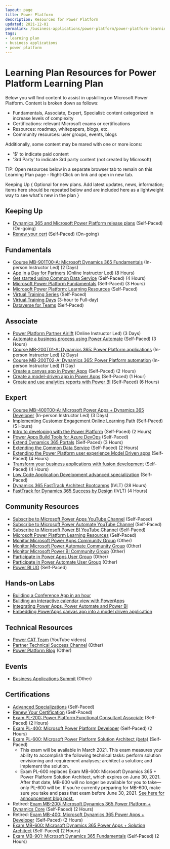 ```yaml
---
layout: page
title: Power Platform
description: Resources for Power Platform
updated: 2021-12-01
permalink: /business-applications/power-platform/power-platform-learning-plan
tags:
- learning plan
- business applications
- power platform
---
```


# Learning Plan Resources for Power Platform Learning Plan

Below you will find content to assist in upskilling on Microsoft Power Platform. Content is broken down as follows:

* Fundamentals, Associate, Expert, Specialist: content categorized in increase levels of complexity
* Certifications: relevant Microsoft exams or certifications
* Resources: roadmap, whitepapers, blogs, etc.
* Community resources: user groups, events, blogs

Additionally, some content may be mared with one or more icons:

* '$' to indicate paid content
* '3rd Party' to indicate 3rd party content (not created by Microsoft)

TIP:  Open resources below in a separate browser tab to remain on this Learning Plan page - Right-Click on link and open in new tab.

Keeping Up
{ Optional for new plans. Add latest updates, news, information; items here should be repeated below and are included here as a lightweight way to see what's new in the plan }

## Keeping Up

* [Dynamics 365 and Microsoft Power Platform release plans](https://docs.microsoft.com/en-us/dynamics365/release-plans/) (Self-Paced) (On-going)
* [Renew your cert](https://techcommunity.microsoft.com/t5/microsoft-learn-blog/is-your-certification-expiring-soon-renew-it-for-free-today/ba-p/2150405) (Self-Paced) (On-going)

## Fundamentals

* [Course MB-901T00-A: Microsoft Dynamics 365 Fundamentals](https://docs.microsoft.com/en-us/learn/certifications/courses/mb-901t00) (In-person Instructor Led) (2 Days)
* [App in a Day for Partners](https://aka.ms/AIADEvent) (Online Instructor Led) (8 Hours)
* [Get started using Common Data Service](https://docs.microsoft.com/en-us/learn/paths/get-started-cds/) (Self-Paced) (4 Hours)
* [Microsoft Power Platform Fundamentals](https://docs.microsoft.com/en-us/learn/paths/power-plat-fundamentals/) (Self-Paced) (3 Hours)
* [Microsoft Power Platform: Learning Resources](https://powerapps.microsoft.com/en-us/blog/microsoft-powerapps-learning-resources) (Self-Paced)
* [Virtual Training Series](https://partner.microsoft.com/en-US/training/virtual-training-series#/?products=bus-apps) (Self-Paced)
* [Virtual Training Days](https://mvtd.events.microsoft.com/?powerplatformevent=allpowerplatform) (3-hour to Full-day)
* [Dataverse for Teams](https://github.com/microsoft/PartnerResources/blob/main/LearningPlanResources/Modern%20Workplace%20%2B%20Security/Microsoft%20Teams/Dataverse%20For%20Teams.md) (Self-Paced)

## Associate

* [Power Platform Partner Airlift](https://www.microsoftevents.com/profile/web/index.cfm?PKwebID=0x1196222abcd) (Online Instructor Led) (3 Days)
* [Automate a business process using Power Automate](https://docs.microsoft.com/en-us/learn/paths/automate-process-power-automate/) (Self-Paced) (3 Hours)
* [Course MB-200T01-A: Dynamics 365: Power Platform applications](https://docs.microsoft.com/en-us/learn/certifications/courses/mb-200t01) (In-person Instructor Led) (2 Days)
* [Course MB-200T02-A: Dynamics 365: Power Platform automation](https://docs.microsoft.com/en-us/learn/certifications/courses/mb-200t02) (In-person Instructor Led) (1 Day)
* [Create a canvas app in Power Apps](https://docs.microsoft.com/en-us/learn/paths/create-powerapps/) (Self-Paced) (2 Hours)
* [Create a model-driven app in Power Apps](https://docs.microsoft.com/en-us/learn/paths/create-app-models-business-processes/) (Self-Paced) (1 Hour)
* [Create and use analytics reports with Power BI](https://docs.microsoft.com/en-us/learn/paths/create-use-analytics-reports-power-bi/) (Self-Paced) (6 Hours)

## Expert

* [Course MB-400T00-A: Microsoft Power Apps + Dynamics 365 Developer](https://docs.microsoft.com/en-us/learn/certifications/courses/mb-400t00) (In-person Instructor Led) (3 Days)
* [Implementing Customer Engagement Online Learning Path](https://docs.microsoft.com/en-us/learn/paths/implementing-customer-engagement-apps/) (Self-Paced) (5 Hours)
* [Intro to developing with the Power Platform](https://docs.microsoft.com/en-us/learn/paths/intro-developing-power-platform/) (Self-Paced) (2 Hours)
* [Power Apps Build Tools for Azure DevOps](https://devblogs.microsoft.com/premier-developer/power-apps-build-tools-for-azure-devops/) (Self-Paced)
* [Extend Dynamics 365 Portals](https://docs.microsoft.com/en-us/learn/paths/extend-dynamics-365-portals/) (Self-Paced) (3 Hours)
* [Extending the Common Data Service](https://docs.microsoft.com/en-us/learn/paths/extend-power-platform-common-data-service/) (Self-Paced) (2 Hours)
* [Extending the Power Platform user experience Model Driven apps](https://docs.microsoft.com/en-us/learn/paths/extend-power-platform-model-driven-app/) (Self-Paced) (4 Hours)
* [Transform your business applications with fusion development](https://docs.microsoft.com/en-us/learn/paths/transform-business-applications-with-fusion-development/?WT.mc_id=dotnet-28653-masoucou) (Self-Paced) (4 Hours)
* [Low Code Application Development advanced specialization](https://partner.microsoft.com/en-us/training/assets/collection/low-code-application-development-advanced-specialization#/) (Self-Paced)
* [Dynamics 365 FastTrack Architect Bootcamps](https://aka.ms/d365ftabootcamp) (IVLT) (28 Hours)
* [FastTrack for Dynamics 365 Success by Design](https://aka.ms/d365FasTrackSbDTraining) (IVLT) (4 Hours)

## Community Resources

* [Subscribe to Microsoft Power Apps YouTube Channel](https://www.youtube.com/channel/UCGfWR2ekfRFckLjev6eQYLg) (Self-Paced)
* [Subscribe to Microsoft Power Automate YouTube Channel](https://www.youtube.com/channel/UCG98S4lL7nwlN8dxSF322bA) (Self-Paced)
* [Subscribe to Microsoft Power BI YouTube Channel](https://www.youtube.com/channel/UCy--PYvwBwAeuYaR8JLmrfg) (Self-Paced)
* [Microsoft Power Platform Learning Resources](https://powerapps.microsoft.com/en-us/blog/microsoft-powerapps-learning-resources/) (Self-Paced)
* [Monitor Microsoft Power Apps Community Group](https://powerusers.microsoft.com/t5/Power-Apps-Community/ct-p/PowerApps1) (Other)
* [Monitor Microsoft Power Automate Community Group](https://powerusers.microsoft.com/t5/Microsoft-Power-Automate/ct-p/MPACommunity) (Other)
* [Monitor Microsoft Power BI Community Group](https://community.powerbi.com/t5/Forums/ct-p/PBI_Comm_Forums) (Other)
* [Participate in Power Apps User Group](https://www.powerappsug.com/home) (Other)
* [Participate in Power Automate User Group](https://www.automateug.com/home) (Other)
* [Power BI UG](https://www.pbiusergroup.com/home) (Self-Paced)

## Hands-on Labs

* [Building a Conference App in an hour](https://powerapps.microsoft.com/en-us/blog/hands-on-lab-building-a-conference-app-in-60-min/)
* [Building an interactive calendar view with PowerApps](https://docs.microsoft.com/en-us/archive/blogs/davidni/building-an-interactive-calendar-view-with-powerapps)
* [Integrating Power Apps, Power Automate and Power BI](https://powerusers.microsoft.com/t5/News-Announcements/Integrating-PowerApps-Power-BI-and-Flow-to-create-realtime/ba-p/297146)
* [Embedding PowerApps canvas app into a model driven application](https://powerusers.microsoft.com/t5/News-Announcements/Adv-Hands-On-Lab-4-Embedding-PowerApps-canvas-app-into-a-model/ba-p/345797)

## Technical Resources

* [Power CAT Team](https://www.youtube.com/playlist?list=PLi9EhCY4z99W2QOTgbwhFZEjpqc8YZDVH) (YouTube videos)
* [Partner Technical Success Channel](https://www.microsoft.com/en-us/us-partner-blog/2021/04/22/announcing-the-new-partner-technical-success-channel) (Other)
* [Power Platform Blog](https://cloudblogs.microsoft.com/powerplatform) (Other)

## Events

* [Business Applications Summit](https://www.microsoft.com/en-us/BusinessApplicationsSummit) (Other)

## Certifications

* [Advanced Specializations](https://partner.microsoft.com/en-us/membership/advanced-specialization#tab-content-2) (Self-Paced)
* [Renew Your Certification](https://docs.microsoft.com/en-us/learn/certifications/renew-your-microsoft-certification) (Self-Paced)
* [Exam PL-200: Power Platform Functional Consultant Associate](https://docs.microsoft.com/en-us/learn/certifications/exams/pl-200) (Self-Paced) (2 Hours)
* [Exam PL-400: Microsoft Power Platform Developer](https://docs.microsoft.com/en-us/learn/certifications/exams/pl-400) (Self-Paced) (2 Hours)
* [Exam PL-600: Microsoft Power Platform Solution Architect (beta)](https://docs.microsoft.com/en-us/learn/certifications/exams/pl-600) (Self-Paced)
  * This exam will be available in March 2021. This exam measures your ability to accomplish the following technical tasks: perform solution envisioning and requirement analyses; architect a solution; and implement the solution.
  * Exam PL-600 replaces Exam MB-600: Microsoft Dynamics 365 + Power Platform Solution Architect, which expires on June 30, 2021. After that date, MB-600 will no longer be available for you to take—only PL-600 will be. If you’re currently preparing for MB-600, make sure you take and pass that exam before June 30, 2021. [See here for announcement blog post.](https://techcommunity.microsoft.com/t5/microsoft-learn-blog/new-certification-microsoft-power-platform-solution-architect/ba-p/1628149)
* Retired: [Exam MB-200:  Microsoft Dynamics 365 Power Platform + Dynamics Core](https://docs.microsoft.com/en-us/learn/certifications/exams/mb-200) (Self-Paced) (2 Hours)
* Retired: [Exam MB-400: Microsoft Dynamics 365 Power Apps + Developer](https://docs.microsoft.com/en-us/learn/certifications/exams/mb-400) (Self-Paced) (2 Hours)
* [Exam MB-600: Microsoft Dynamics 365 Power Apps + Solution Architect](https://docs.microsoft.com/en-us/learn/certifications/exams/mb-600) (Self-Paced) (2 Hours)
* [Exam MB-901: Microsoft Dynamics 365 Fundamentals](https://docs.microsoft.com/en-us/learn/certifications/exams/mb-901) (Self-Paced) (2 Hours)
